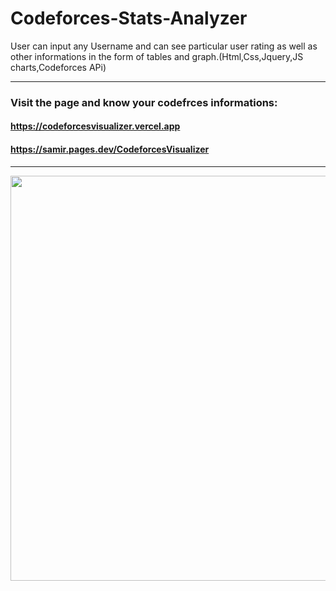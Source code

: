 
# Codeforces-Stats-Analyzer
User can input any Username and can see particular user rating as well as other informations in the form of tables and graph.(Html,Css,Jquery,JS charts,Codeforces APi)

---

### Visit the page and know your codefrces informations: 
####  https://codeforcesvisualizer.vercel.app
####  https://samir.pages.dev/CodeforcesVisualizer

---



                          
<a href="url"><img src="https://raw.githubusercontent.com/SamirPaul1/CodeforcesVisualizer/main/codeforcesvisualiser.png" align="left" height="648" width="1048" ></a>






---
